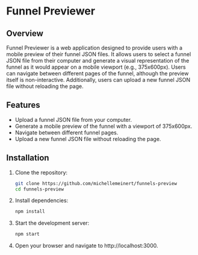 
# Funnel Previewer

## Overview

Funnel Previewer is a web application designed to provide users with a mobile preview of their funnel JSON files. It allows users to select a funnel JSON file from their computer and generate a visual representation of the funnel as it would appear on a mobile viewport (e.g., 375x600px). Users can navigate between different pages of the funnel, although the preview itself is non-interactive. Additionally, users can upload a new funnel JSON file without reloading the page.

## Features

- Upload a funnel JSON file from your computer.
- Generate a mobile preview of the funnel with a viewport of 375x600px.
- Navigate between different funnel pages.
- Upload a new funnel JSON file without reloading the page.


## Installation

1. Clone the repository:
   ```bash
   git clone https://github.com/michellemeinert/funnels-preview
   cd funnels-preview

2. Install dependencies:
    ```bash
    npm install

3. Start the development server:
    ```bash
    npm start

4. Open your browser and navigate to http://localhost:3000. 